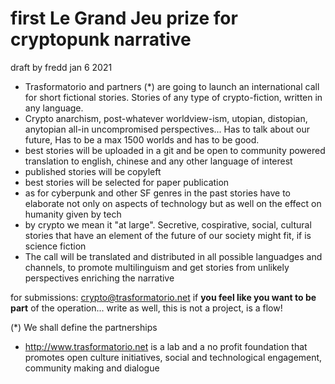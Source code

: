 # first Le Grand Jeu prize for cryptopunk narrative

draft by fredd jan 6 2021

- Trasformatorio and partners (*) are going to launch an international call for short fictional stories. Stories of any type of crypto-fiction, written in any language.
- Crypto anarchism, post-whatever worldview-ism, utopian, distopian, anytopian all-in uncompromised perspectives... Has to talk about our future, Has to be a max 1500 worlds and has to be good.
- best stories will be uploaded in a git and be open to community powered translation to english, chinese and any other language of interest
- published stories will be copyleft
- best stories will be selected  for paper publication
- as for cyberpunk and other SF genres in the past stories have to elaborate not only on aspects of technology but as well on the effect on humanity given by tech
- by crypto we mean it "at large". Secretive, cospirative, social, cultural stories that have an element of the future of our society might fit, if is science fiction
- The call will be translated and distributed in all possible languadges and channels, to promote multilinguism and get stories from unlikely perspectives enriching the narrative

for submissions: crypto@trasformatorio.net
if **you feel like you want to be part** of the operation...
write as well, this is not a project, is a flow!

(*) We shall define the partnerships

- http://www.trasformatorio.net  is a lab and a no profit foundation that promotes open culture initiatives, social and technological engagement, community making and dialogue
